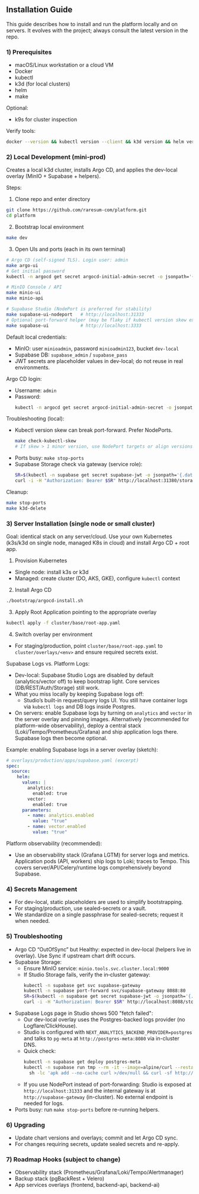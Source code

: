 ## Installation Guide

This guide describes how to install and run the platform locally and on servers. It evolves with the project; always consult the latest version in the repo.

### 1) Prerequisites

- macOS/Linux workstation or a cloud VM
- Docker
- kubectl
- k3d (for local clusters)
- helm
- make

Optional:

- k9s for cluster inspection

Verify tools:

```bash
docker --version && kubectl version --client && k3d version && helm version && make -v
```

### 2) Local Development (mini-prod)

Creates a local k3d cluster, installs Argo CD, and applies the dev-local overlay (MinIO + Supabase + helpers).

Steps:

1. Clone repo and enter directory

```bash
git clone https://github.com/raresum-com/platform.git
cd platform
```

2. Bootstrap local environment

```bash
make dev
```

3. Open UIs and ports (each in its own terminal)

```bash
# Argo CD (self‑signed TLS). Login user: admin
make argo-ui
# Get initial password
kubectl -n argocd get secret argocd-initial-admin-secret -o jsonpath='{.data.password}' | base64 -d; echo

# MinIO Console / API
make minio-ui
make minio-api

# Supabase Studio (NodePort is preferred for stability)
make supabase-ui-nodeport   # http://localhost:31333
# Optional port-forward helper (may be flaky if kubectl version skew exists)
make supabase-ui            # http://localhost:3333
```

Default local credentials:

- MinIO: user `minioadmin`, password `minioadmin123`, bucket `dev-local`
- Supabase DB: `supabase_admin` / `supabase_pass`
- JWT secrets are placeholder values in dev-local; do not reuse in real environments.

Argo CD login:

- Username: `admin`
- Password:
  ```bash
  kubectl -n argocd get secret argocd-initial-admin-secret -o jsonpath='{.data.password}' | base64 -d; echo
  ```

Troubleshooting (local):

- Kubectl version skew can break port-forward. Prefer NodePorts.
  ```bash
  make check-kubectl-skew
  # If skew > 1 minor version, use NodePort targets or align versions
  ```
- Ports busy: `make stop-ports`
- Supabase Storage check via gateway (service role):
  ```bash
  SR=$(kubectl -n supabase get secret supabase-jwt -o jsonpath='{.data.serviceRoleKey}' | base64 -d)
  curl -i -H "Authorization: Bearer $SR" http://localhost:31380/storage/v1/health
  ```

Cleanup:

```bash
make stop-ports
make k3d-delete
```

### 3) Server Installation (single node or small cluster)

Goal: identical stack on any server/cloud. Use your own Kubernetes (k3s/k3d on single node, managed K8s in cloud) and install Argo CD + root app.

1. Provision Kubernetes

- Single node: install k3s or k3d
- Managed: create cluster (DO, AKS, GKE), configure `kubectl` context

2. Install Argo CD

```bash
./bootstrap/argocd-install.sh
```

3. Apply Root Application pointing to the appropriate overlay

```bash
kubectl apply -f cluster/base/root-app.yaml
```

4. Switch overlay per environment

- For staging/production, point `cluster/base/root-app.yaml` to `cluster/overlays/<env>` and ensure required secrets exist.

Supabase Logs vs. Platform Logs:

- Dev-local: Supabase Studio Logs are disabled by default (analytics/vector off) to keep bootstrap light. Core services (DB/REST/Auth/Storage) still work.
- What you miss locally by keeping Supabase logs off:
  - Studio’s built-in request/query logs UI. You still have container logs via `kubectl logs` and DB logs inside Postgres.
- On servers: enable Supabase logs by turning on `analytics` and `vector` in the server overlay and pinning images. Alternatively (recommended for platform-wide observability), deploy a central stack (Loki/Tempo/Prometheus/Grafana) and ship application logs there. Supabase logs then become optional.

Example: enabling Supabase logs in a server overlay (sketch):

```yaml
# overlays/production/apps/supabase.yaml (excerpt)
spec:
  source:
    helm:
      values: |
        analytics:
          enabled: true
        vector:
          enabled: true
      parameters:
        - name: analytics.enabled
          value: "true"
        - name: vector.enabled
          value: "true"
```

Platform observability (recommended):

- Use an observability stack (Grafana LGTM) for server logs and metrics. Application pods (API, workers) ship logs to Loki; traces to Tempo. This covers server/API/Celery/runtime logs comprehensively beyond Supabase.

### 4) Secrets Management

- For dev-local, static placeholders are used to simplify bootstrapping.
- For staging/production, use sealed-secrets or a vault.
- We standardize on a single passphrase for sealed-secrets; request it when needed.

### 5) Troubleshooting

- Argo CD “OutOfSync” but Healthy: expected in dev-local (helpers live in overlay). Use Sync if upstream chart drift occurs.
- Supabase Storage:
  - Ensure MinIO service: `minio.tools.svc.cluster.local:9000`
  - If Studio Storage fails, verify the in‑cluster gateway:
    ```bash
    kubectl -n supabase get svc supabase-gateway
    kubectl -n supabase port-forward svc/supabase-gateway 8088:80
    SR=$(kubectl -n supabase get secret supabase-jwt -o jsonpath='{.data.serviceRoleKey}' | base64 -d)
    curl -i -H "Authorization: Bearer $SR" http://localhost:8088/storage/v1/bucket
    ```
- Supabase Logs page in Studio shows 500 "fetch failed":
  - Our dev-local overlay uses the Postgres-backed logs provider (no Logflare/ClickHouse).
  - Studio is configured with `NEXT_ANALYTICS_BACKEND_PROVIDER=postgres` and talks to
    `pg-meta` at `http://postgres-meta:8080` via in-cluster DNS.
  - Quick check:
    ```bash
    kubectl -n supabase get deploy postgres-meta
    kubectl -n supabase run tmp --rm -it --image=alpine/curl --restart=Never -- \
      sh -lc 'apk add --no-cache curl >/dev/null && curl -sf http://postgres-meta:8080/healthz && echo OK'
    ```
  - If you use NodePort instead of port-forwarding: Studio is exposed at `http://localhost:31333` and the internal
    gateway is at `http://supabase-gateway` (in-cluster). No external endpoint is needed for logs.
- Ports busy: run `make stop-ports` before re-running helpers.

### 6) Upgrading

- Update chart versions and overlays; commit and let Argo CD sync.
- For changes requiring secrets, update sealed secrets and re-apply.

### 7) Roadmap Hooks (subject to change)

- Observability stack (Prometheus/Grafana/Loki/Tempo/Alertmanager)
- Backup stack (pgBackRest + Velero)
- App services overlays (frontend, backend-api, backend-ai)

